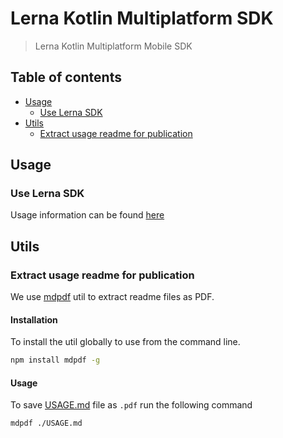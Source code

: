 # Lerna Kotlin Multiplatform SDK
> Lerna Kotlin Multiplatform Mobile SDK

## Table of contents

- [Usage](USAGE.md#Usage)
  - [Use Lerna SDK](USAGE.md#use-lerna-sdk)
- [Utils](#utils)
  - [Extract usage readme for publication](#extract-usage-readme-for-publication)

## Usage

### Use Lerna SDK

Usage information can be found [here](USAGE.md)

## Utils

### Extract usage readme for publication

We use [mdpdf](https://www.npmjs.com/package/mdpdf) util to extract readme files as PDF.

#### Installation

To install the util globally to use from the command line.

```bash
npm install mdpdf -g
```

#### Usage

To save [USAGE.md](USAGE.md) file as `.pdf` run the following command

```bash
mdpdf ./USAGE.md
```
